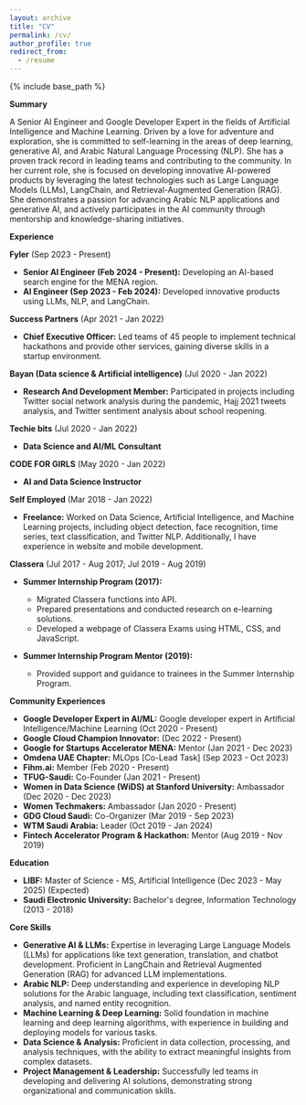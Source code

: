 ```yaml
---
layout: archive
title: "CV"
permalink: /cv/
author_profile: true
redirect_from:
  - /resume
---
```


{% include base_path %}

**Summary**

A Senior AI Engineer and Google Developer Expert in the fields of Artificial Intelligence and Machine Learning. Driven by a love for adventure and exploration, she is committed to self-learning in the areas of deep learning, generative AI, and Arabic Natural Language Processing (NLP). She has a proven track record in leading teams and contributing to the community. In her current role, she is focused on developing innovative AI-powered products by leveraging the latest technologies such as Large Language Models (LLMs), LangChain, and Retrieval-Augmented Generation (RAG). She demonstrates a passion for advancing Arabic NLP applications and generative AI, and actively participates in the AI community through mentorship and knowledge-sharing initiatives.

**Experience**

**Fyler** (Sep 2023 - Present) 

* **Senior AI Engineer (Feb 2024 - Present):** Developing an AI-based search engine for the MENA region.
* **AI Engineer (Sep 2023 - Feb 2024):** Developed innovative products using LLMs, NLP, and LangChain. 

**Success Partners** (Apr 2021 - Jan 2022)

* **Chief Executive Officer:** Led teams of 45 people to implement technical hackathons and provide other services, gaining diverse skills in a startup environment.

**Bayan (Data science & Artificial intelligence)** (Jul 2020 - Jan 2022)

* **Research And Development Member:** Participated in projects including Twitter social network analysis during the pandemic, Hajj 2021 tweets analysis, and Twitter sentiment analysis about school reopening.

**Techie bits** (Jul 2020 - Jan 2022)

* **Data Science and AI/ML Consultant** 

**CODE FOR GIRLS** (May 2020 - Jan 2022) 

* **AI and Data Science Instructor**

**Self Employed** (Mar 2018 - Jan 2022)

* **Freelance:** Worked on Data Science, Artificial Intelligence, and Machine Learning projects, including object detection, face recognition, time series, text classification, and Twitter NLP. Additionally, I have experience in website and mobile development.

**Classera**  (Jul 2017 - Aug 2017; Jul 2019 - Aug 2019)

* **Summer Internship Program (2017):**
    * Migrated Classera functions into API.
    * Prepared presentations and conducted research on e-learning solutions.
    * Developed a webpage of Classera Exams using HTML, CSS, and JavaScript.

* **Summer Internship Program Mentor (2019):**
    * Provided support and guidance to trainees in the Summer Internship Program.

**Community Experiences**  

* **Google Developer Expert in AI/ML:** Google developer expert in Artificial Intelligence/Machine Learning (Oct 2020 - Present)
* **Google Cloud Champion Innovator:**  (Dec 2022 - Present)
* **Google for Startups Accelerator MENA:** Mentor (Jan 2021 - Dec 2023) 
* **Omdena UAE Chapter:** MLOps [Co-Lead Task] (Sep 2023 - Oct 2023)
* **Fihm.ai:** Member (Feb 2020 - Present)
* **TFUG-Saudi:** Co-Founder (Jan 2021 - Present) 
* **Women in Data Science (WiDS) at Stanford University:** Ambassador (Dec 2020 - Dec 2023)
* **Women Techmakers:** Ambassador (Jan 2020 - Present) 
* **GDG Cloud Saudi:** Co-Organizer (Mar 2019 - Sep 2023)
* **WTM Saudi Arabia:** Leader (Oct 2019 - Jan 2024) 
* **Fintech Accelerator Program & Hackathon:** Mentor (Aug 2019 - Nov 2019) 

**Education**

* **LIBF:** Master of Science - MS, Artificial Intelligence (Dec 2023 - May 2025) (Expected) 
* **Saudi Electronic University:** Bachelor's degree, Information Technology (2013 - 2018) 

**Core Skills**

* **Generative AI & LLMs:** Expertise in leveraging Large Language Models (LLMs) for applications like text generation, translation, and chatbot development. Proficient in LangChain and Retrieval Augmented Generation (RAG) for advanced LLM implementations.
* **Arabic NLP:** Deep understanding and experience in developing NLP solutions for the Arabic language, including text classification, sentiment analysis, and named entity recognition.
* **Machine Learning & Deep Learning:** Solid foundation in machine learning and deep learning algorithms, with experience in building and deploying models for various tasks.
* **Data Science & Analysis:** Proficient in data collection, processing, and analysis techniques, with the ability to extract meaningful insights from complex datasets.
* **Project Management & Leadership:** Successfully led teams in developing and delivering AI solutions, demonstrating strong organizational and communication skills.



<!-- Education
======
* B.S. in GitHub, GitHub University, 2012
* M.S. in Jekyll, GitHub University, 2014
* Ph.D in Version Control Theory, GitHub University, 2018 (expected)

Work experience
======
* Summer 2015: Research Assistant
  * Github University
  * Duties included: Tagging issues
  * Supervisor: Professor Git

* Fall 2015: Research Assistant
  * Github University
  * Duties included: Merging pull requests
  * Supervisor: Professor Hub
  
Skills
======
* Skill 1
* Skill 2
  * Sub-skill 2.1
  * Sub-skill 2.2
  * Sub-skill 2.3
* Skill 3

Publications
======
  <ul>{% for post in site.publications %}
    {% include archive-single-cv.html %}
  {% endfor %}</ul> -->
  
<!-- Talks
======
  <ul>{% for post in site.talks %}
    {% include archive-single-talk-cv.html %}
  {% endfor %}</ul>
  
Teaching
======
  <ul>{% for post in site.teaching %}
    {% include archive-single-cv.html %}
  {% endfor %}</ul> -->
  
<!-- Service and leadership
======
* Currently signed in to 43 different slack teams -->
